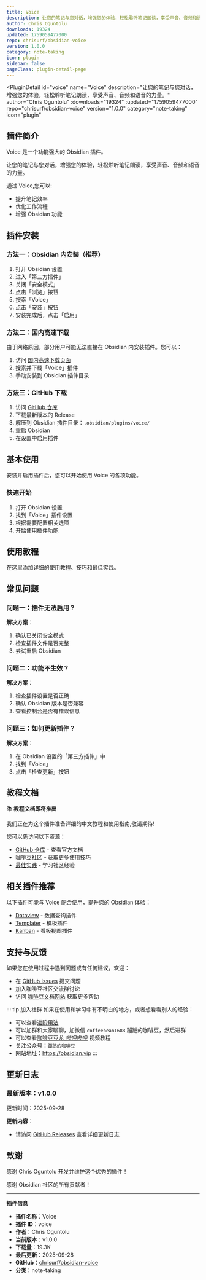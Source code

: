 ```yaml
---
title: Voice
description: 让您的笔记与您对话，增强您的体验，轻松聆听笔记朗读，享受声音、音频和语音的力量。
author: Chris Oguntolu
downloads: 19324
updated: 1759059477000
repo: chrisurf/obsidian-voice
version: 1.0.0
category: note-taking
icon: plugin
sidebar: false
pageClass: plugin-detail-page
---
```


<PluginDetail
  id="voice"
  name="Voice"
  description="让您的笔记与您对话，增强您的体验，轻松聆听笔记朗读，享受声音、音频和语音的力量。"
  author="Chris Oguntolu"
  :downloads="19324"
  :updated="1759059477000"
  repo="chrisurf/obsidian-voice"
  version="1.0.0"
  category="note-taking"
  icon="plugin"
>

<!-- AUTO_GENERATED_START -->
## 插件简介

Voice 是一个功能强大的 Obsidian 插件。

让您的笔记与您对话，增强您的体验，轻松聆听笔记朗读，享受声音、音频和语音的力量。

通过 Voice,您可以:

- 提升笔记效率
- 优化工作流程
- 增强 Obsidian 功能

<!-- AUTO_GENERATED_END -->

<!-- AUTO_GENERATED_START -->
## 插件安装

### 方法一：Obsidian 内安装（推荐）

1. 打开 Obsidian 设置
2. 进入「第三方插件」
3. 关闭「安全模式」
4. 点击「浏览」按钮
5. 搜索「Voice」
6. 点击「安装」按钮
7. 安装完成后，点击「启用」

### 方法二：国内高速下载

由于网络原因，部分用户可能无法直接在 Obsidian 内安装插件。您可以：

1. 访问 [国内高速下载页面](/zh/documentation/obsidian-plugins-download.html)
2. 搜索并下载「Voice」插件
3. 手动安装到 Obsidian 插件目录

### 方法三：GitHub 下载

1. 访问 [GitHub 仓库](https://github.com/chrisurf/obsidian-voice)
2. 下载最新版本的 Release
3. 解压到 Obsidian 插件目录：`.obsidian/plugins/voice/`
4. 重启 Obsidian
5. 在设置中启用插件

## 基本使用

安装并启用插件后，您可以开始使用 Voice 的各项功能。

### 快速开始

1. 打开 Obsidian 设置
2. 找到「Voice」插件设置
3. 根据需要配置相关选项
4. 开始使用插件功能

<!-- AUTO_GENERATED_END -->

<!-- CUSTOM_CONTENT_START:tutorial -->
## 使用教程

在这里添加详细的使用教程、技巧和最佳实践。

<!-- CUSTOM_CONTENT_END:tutorial -->

<!-- SHARED_CONTENT_START -->
## 常见问题

### 问题一：插件无法启用？

**解决方案**：
1. 确认已关闭安全模式
2. 检查插件文件是否完整
3. 尝试重启 Obsidian

### 问题二：功能不生效？

**解决方案**：
1. 检查插件设置是否正确
2. 确认 Obsidian 版本是否兼容
3. 查看控制台是否有错误信息

### 问题三：如何更新插件？

**解决方案**：
1. 在 Obsidian 设置的「第三方插件」中
2. 找到「Voice」
3. 点击「检查更新」按钮

## 教程文档

📚 **教程文档即将推出**

我们正在为这个插件准备详细的中文教程和使用指南,敬请期待!

您可以先访问以下资源：
- [GitHub 仓库](https://github.com/chrisurf/obsidian-voice) - 查看官方文档
- [咖啡豆社区](/zh/bases/) - 获取更多使用技巧
- [最佳实践](/zh/best-practices/) - 学习社区经验

## 相关插件推荐

以下插件可能与 Voice 配合使用，提升您的 Obsidian 体验：

- [Dataview](/zh/plugins/dataview.html) - 数据查询插件
- [Templater](/zh/plugins/templater-obsidian.html) - 模板插件
- [Kanban](/zh/plugins/obsidian-kanban.html) - 看板视图插件

## 支持与反馈

如果您在使用过程中遇到问题或有任何建议，欢迎：

- 在 [GitHub Issues](https://github.com/chrisurf/obsidian-voice/issues) 提交问题
- 加入咖啡豆社区交流群讨论
- 访问 [咖啡豆文档网站](https://obsidian.vip) 获取更多帮助

::: tip 加入社群
如果在使用和学习中有不明白的地方，或者想看看别人的经验：
- 可以查看[进阶用法](/zh/advanced)
- 可以加群和大家聊聊，加微信 `coffeebean1688` 蹦跶的咖啡豆，然后进群
- 可以查看[咖啡豆豆龙_哔哩哔哩](https://space.bilibili.com/618777356) 视频教程
- 关注公众号：`蹦跶的咖啡豆`
- 网站地址：https://obsidian.vip
:::
<!-- SHARED_CONTENT_END -->

<!-- AUTO_GENERATED_START -->
## 更新日志

### 最新版本：v1.0.0

更新时间：2025-09-28

**更新内容**：
- 请访问 [GitHub Releases](https://github.com/chrisurf/obsidian-voice/releases) 查看详细更新日志

## 致谢

感谢 Chris Oguntolu 开发并维护这个优秀的插件！

感谢 Obsidian 社区的所有贡献者！

---

**插件信息**
- **插件名称**：Voice
- **插件 ID**：voice
- **作者**：Chris Oguntolu
- **当前版本**：v1.0.0
- **下载量**：19.3K
- **最后更新**：2025-09-28
- **GitHub**：[chrisurf/obsidian-voice](https://github.com/chrisurf/obsidian-voice)
- **分类**：note-taking
<!-- AUTO_GENERATED_END -->

</PluginDetail>

